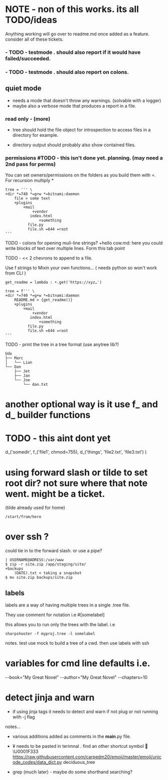# NOTE - non of this works. its all TODO/ideas

Anything working will go over to readme.md once added as a feature. consider all of these tickets.

### - TODO - testmode . should also report if it would have failed/succeeded.
### - TODO - testmode . should also report on colons.

## quiet mode

- needs a mode that doesn't throw any warnings. (solvable with a logger)
- maybe also a verbose mode that produces a report in a file.


### read only - (more)

- tree should hold the file object for introspection to access files in a directory for example.

- directory output should probably also show contained files.



### permissions #TODO - this isn't done yet. planning. (may need a 2nd pass for perms)

You can set owners/permissions on the folders as you build them with =. For recursion multiply *

```
tree = ''' \
+dir *=740 *=g+w *=bitnami:daemon
    file > some text
    +plugins
        +mail
            +vendor
	       index.html
               +something
		  file.py
		  file.sh =644 =root
'''
```


TODO - colons for opening muli-line strings?
+hello
    cow.md:
        here you could write blocks of text
        over multiple lines.
        Form this tab point


TODO - << 2 chevrons to append to a file.


Use f strings to Mixin your own functions… ( needs python so won't work from CLI )

```
get_readme = lambda : •.get('https://xyz…')

tree = f''' \
+dir *=740 *=g+w *=bitnami:daemon
    README.md > {get_readme()}
    +plugins
        +mail
            +vendor
	       index.html
               +something
		  file.py
		  file.sh =644 =root
'''
```

TODO - print the tree in a tree format (use anytree lib?)
```
Udo
├── Marc
│   └── Lian
└── Dan
    ├── Jet
    ├── Jan
    └── Joe
        └── dan.txt
```


# another optional way is it use f_ and d_ builder functions
# TODO - this aint dont yet
d_('somedir',
    f_('file1', chmod=755),
    d_('things', 'file2.txt', 'file3.txt')
)


# using forward slash or tilde to set root dir? not sure where that note went. might be a ticket.
(tilde already used for home)

```
/start/from/here

```


# over ssh ?
could tie in to the forward slash. or use a pipe?

```
| USERNAME@ADRESS:/var/www
$ zip -r site.zip /app/staging/site/
+backups
    (DATE).txt < taking a snapshot
$ mv site.zip backups/site.zip

```


## labels

labels are a way of having multiple trees in a single .tree file.

They use comment for notation i.e #[somelabel]

this allows you to run only the trees with the label. i.e

```
sharpshooter -f myproj.tree -l somelabel
```




notes. test use mock to build a tree of a cwd. then use labels with ssh 




# variables for cmd line defaults i.e.
--book="My Great Novel"
--author="My Great Novel"
--chapters=10


# detect jinja and warn
- if using jinja tags it needs to detect and warn if not plug or not running with -j flag


notes...

- various additions added as comments in the __main__.py file.
- ¥ needs to be pasted in terimnal . find an other shortcut symbol 🌳 \U0001F333
https://raw.githubusercontent.com/carpedm20/emoji/master/emoji/unicode_codes/data_dict.py
deciduous_tree

- grep (much later) - maybe do some shorthand searching?